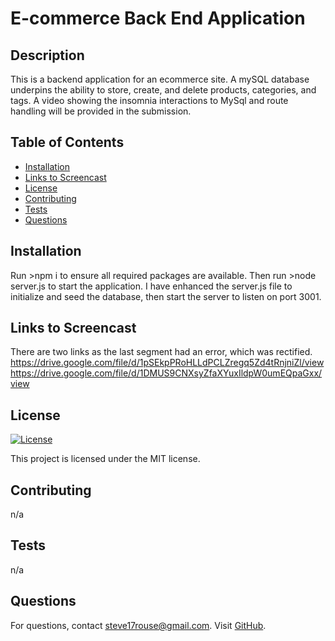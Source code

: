 # E-commerce Back End Application

## Description
This is a backend application for an ecommerce site. A mySQL database underpins the ability to store, create, and delete products, categories, and tags. A video showing the insomnia interactions to MySql and route handling will be provided in the submission.

## Table of Contents
- [Installation](#installation)
- [Links to Screencast](#links-to-screencast)
- [License](#license)
- [Contributing](#contributing)
- [Tests](#tests)
- [Questions](#questions)

## Installation
Run >npm i to ensure all required packages are available.  Then run >node server.js to start the application.
I have enhanced the server.js file to initialize and seed the database, then start the server to listen on port 3001.

## Links to Screencast
There are two links as the last segment had an error, which was rectified.  
https://drive.google.com/file/d/1pSEkpPRoHLLdPCLZregq5Zd4tRnjniZl/view  
https://drive.google.com/file/d/1DMUS9CNXsyZfaXYuxIldpW0umEQpaGxx/view  

## License
[![License](https://img.shields.io/badge/License-MIT-blue.svg)](LICENSE)

This project is licensed under the MIT license.

## Contributing
n/a

## Tests
n/a

## Questions
For questions, contact steve17rouse@gmail.com. Visit [GitHub](https://github.com/stever001).
